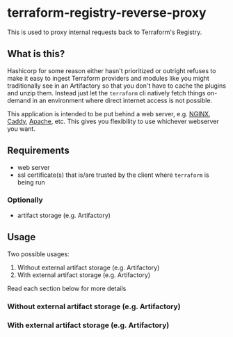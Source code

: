 # terraform-registry-reverse-proxy

This is used to proxy internal requests back to Terraform's Registry.

## What is this?

Hashicorp for some reason either hasn't prioritized or outright refuses to make
it easy to ingest Terraform providers and modules like you might traditionally
see in an Artifactory so that you don't have to cache the plugins and unzip them.
Instead just let the `terraform` cli natively fetch things on-demand in an
environment where direct internet access is not possible.

This application is intended to be put behind a web server, e.g. [NGINX][1], [Caddy][2],
[Apache][3], etc. This gives you flexibility to use whichever webserver you want.

## Requirements

- web server
- ssl certificate(s) that is/are trusted by the client where `terraform` is
  being run


### Optionally

- artifact storage (e.g. Artifactory)

## Usage

Two possible usages:

1. Without external artifact storage (e.g. Artifactory)
2. With external artifact storage (e.g. Artifactory)

Read each section below for more details

### Without external artifact storage (e.g. Artifactory)

### With external artifact storage (e.g. Artifactory)

[1]: https://nginx.org/en/
[2]: https://caddyserver.com/
[3]: https://httpd.apache.org/
